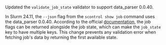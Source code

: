 Updated the `validate_job_state` validator to support data_parser 0.0.40.

In Slurm 24.11, the `--json` flag from the `scontrol show job` command uses the
data_parser 0.0.40. According to the official [documentation](https://slurm.schedmd.com/job_state_codes.html#overview),
the job flags can be returned alongside the job state, which can make the `job_state` key to have multiple keys. This
change prevents any validation error when fetching job's data by returning the first available state.
